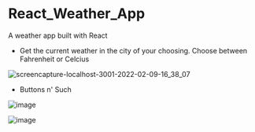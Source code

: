 # React_Weather_App

A weather app built with React 
   - Get the current weather in the city of your choosing. Choose between Fahrenheit or Celcius


![screencapture-localhost-3001-2022-02-09-16_38_07](https://user-images.githubusercontent.com/83515305/153302493-46583b54-4202-4b7c-8293-5ae98b2cff36.png)

   - Buttons n' Such 
  
![image](https://user-images.githubusercontent.com/83515305/153302686-a961c152-ea20-4e41-a024-93959d954b5a.png)

![image](https://user-images.githubusercontent.com/83515305/153292106-efdb59f1-740a-4a7c-8f0e-95ee40540838.png)
